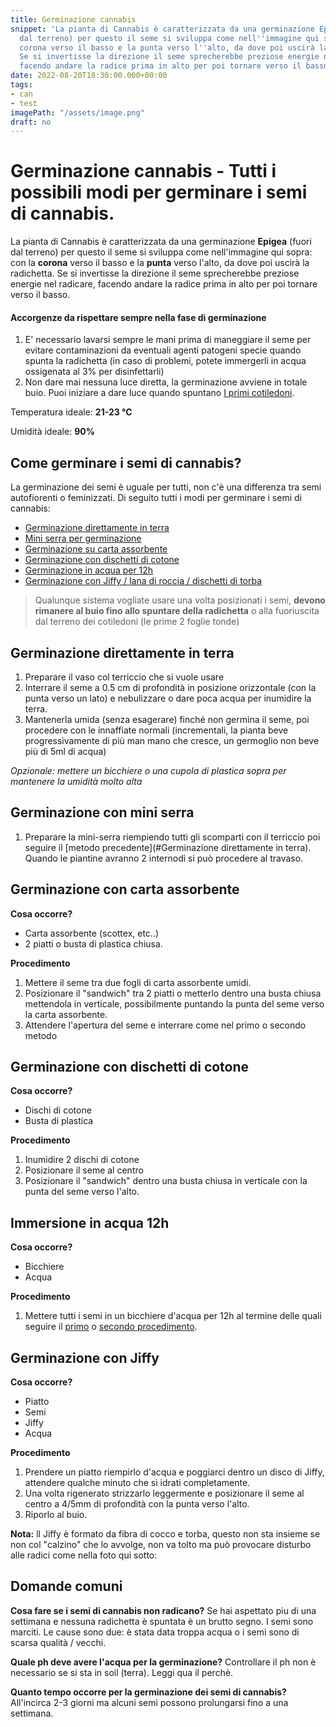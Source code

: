 ```yaml
---
title: Germinazione cannabis
snippet: 'La pianta di Cannabis è caratterizzata da una germinazione Epigea (fuori
  dal terreno) per questo il seme si sviluppa come nell''immagine qui sopra: con la
  corona verso il basso e la punta verso l''alto, da dove poi uscirà la radichetta.
  Se si invertisse la direzione il seme sprecherebbe preziose energie nel radicare,
  facendo andare la radice prima in alto per poi tornare verso il basso.'
date: 2022-08-20T18:30:00.000+00:00
tags:
- can
- test
imagePath: "/assets/image.png"
draft: no
---
```

# Germinazione cannabis - Tutti i possibili modi per germinare i semi di cannabis.


La pianta di Cannabis è caratterizzata da una germinazione **Epigea** (fuori dal terreno) per questo il seme si sviluppa come nell'immagine qui sopra: con la **corona** verso il basso e la **punta** verso l'alto, da dove poi uscirà la radichetta. Se si invertisse la direzione il seme sprecherebbe preziose energie nel radicare, facendo andare la radice prima in alto per poi tornare verso il basso.


#### Accorgenze da rispettare sempre nella fase di germinazione

1. E' necessario lavarsi sempre le mani prima di maneggiare il seme per evitare contaminazioni da eventuali agenti patogeni specie quando spunta la radichetta (in caso di problemi, potete immergerli in acqua ossigenata al 3% per disinfettarli)
2. Non dare mai nessuna luce diretta, la germinazione avviene in totale buio. Puoi iniziare a dare luce quando spuntano [I primi cotiledoni]().

Temperatura ideale: **21-23 °C**

Umidità ideale: **90%**

## Come germinare i semi di cannabis?

La germinazione dei semi è uguale per tutti, non c'è una differenza tra semi autofiorenti o feminizzati. Di seguito tutti i modi per germinare i semi di cannabis:

- [Germinazione direttamente in terra](#germinazione-direttamente-in-terra)
- [Mini serra per germinazione](#germinazione-con-mini-serra)
- [Germinazione su carta assorbente](#germinazione-con-carta-assorbente)
- [Germinazione con dischetti di cotone](#germinazione-con-dischetti-di-cotone)
- [Germinazione in acqua per 12h](#immersione-in-acqua-12h)
- [Germinazione con Jiffy / lana di roccia / dischetti di torba](#germinazione-con-jiffy)

> Qualunque sistema vogliate usare una volta posizionati i semi, **devono rimanere al buio fino allo spuntare della radichetta** o alla fuoriuscita dal terreno dei cotiledoni (le prime 2 foglie tonde)

## Germinazione direttamente in terra

1. Preparare il vaso col terriccio che si vuole usare
2. Interrare il seme a 0.5 cm di profondità in posizione orizzontale (con la punta verso un lato) e nebulizzare o dare poca acqua per inumidire la terra.
3. Mantenerla umida (senza esagerare) finché non germina il seme, poi procedere con le innaffiate normali (incrementali, la pianta beve progressivamente di più man mano che cresce, un germoglio non beve più di 5ml di acqua)

*Opzionale: mettere un bicchiere o una cupola di plastica sopra per mantenere la umidità molto alta*



## Germinazione con mini serra


1. Preparare la mini-serra riempiendo tutti gli scomparti con il terriccio poi seguire il [metodo precedente](#Germinazione direttamente in terra). Quando le piantine avranno 2 internodi si può procedere al travaso.



## Germinazione con carta assorbente


**Cosa occorre?**

- Carta assorbente (scottex, etc..)
- 2 piatti o busta di plastica chiusa.

**Procedimento**

1. Mettere il seme tra due fogli di carta assorbente umidi.
2. Posizionare il "sandwich" tra 2 piatti o metterlo dentro una busta chiusa mettendola in verticale, possibilmente puntando la punta del seme verso la carta assorbente.
3. Attendere l'apertura del seme e interrare come nel primo o secondo metodo



## Germinazione con dischetti di cotone

**Cosa occorre?**

- Dischi di cotone
- Busta di plastica 

**Procedimento**

1. Inumidire 2 dischi di cotone 
2. Posizionare il seme al centro
3. Posizionare il "sandwich" dentro una busta chiusa in verticale con la punta del seme verso l'alto.



## Immersione in acqua 12h



**Cosa occorre?**

- Bicchiere
- Acqua

**Procedimento**

1. Mettere tutti i semi in un bicchiere d'acqua per 12h al termine delle quali seguire il [primo](#germinazione-direttamente-in-terra) o [secondo procedimento](#germinazione-con-mini-serra).



## Germinazione con Jiffy


**Cosa occorre?**

- Piatto
- Semi
- Jiffy
- Acqua

**Procedimento**

1. Prendere un piatto riempirlo d'acqua e poggiarci dentro un disco di Jiffy, attendere qualche minuto che si idrati completamente.
2. Una volta rigenerato strizzarlo leggermente e posizionare il seme al centro a 4/5mm di profondità con la punta verso l'alto. 
3. Riporlo al buio.

**Nota:** ll Jiffy è formato da fibra di cocco e torba, questo non sta insieme se non col "calzino" che lo avvolge, non va tolto ma può provocare disturbo alle radici come nella foto qui sotto:



## Domande comuni

**Cosa fare se i semi di cannabis non radicano?** Se hai aspettato piu di una settimana e nessuna radichetta è spuntata è un brutto segno. I semi sono marciti. Le cause sono due: è stata data troppa acqua o i semi sono di scarsa qualità / vecchi.

**Quale ph deve avere l'acqua per la germinazione?** Controllare il ph non è necessario se si sta in soil (terra). Leggi qua il perchè.

**Quanto tempo occorre per la germinazione dei semi di cannabis?** All'incirca 2-3 giorni ma alcuni semi possono prolungarsi fino a una settimana.
